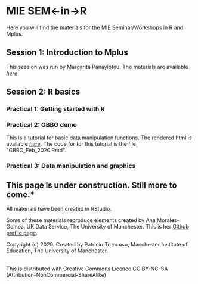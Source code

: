# MIE SEM<-in->R

Here you will find the materials for the MIE Seminar/Workshops in R and Mplus.

## Session 1: Introduction to Mplus

This session was run by Margarita Panayiotou. The materials are available [*here*](https://www.dropbox.com/sh/s690e0bt8accjnn/AADmMqI3D_7qua1mn96x7Pt2a?dl=0)

## Session 2: R basics

### Practical 1: Getting started with R

### Practical 2: GBBO demo 

This is a tutorial for basic data manipulation functions. The rendered html is available [*here*](https://rpubs.com/patroncos/577078). The code for for this tutorial is the file "GBBO_Feb_2020.Rmd".

### Practical 3: Data manipulation and graphics

## This page is under construction. Still more to come.*

All materials have been created in RStudio.

Some of these materials reproduce elements created by Ana Morales-Gomez, UK Data Service, The University of Manchester. This is her [Github profile page](https://github.com/A-mora).


Copyright (c) 2020. Created by Patricio Troncoso, Manchester Institute of Education, The University of Manchester.

<br>
This is distributed with Creative Commons Licence CC BY-NC-SA (Attribution-NonCommercial-ShareAlike)
